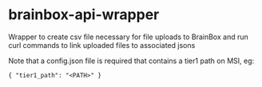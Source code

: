 # brainbox-api-wrapper
Wrapper to create csv file necessary for file uploads to BrainBox and run curl commands to link uploaded files to associated jsons

Note that a config.json file is required that contains a tier1 path on MSI, eg:

`{
"tier1_path": "<PATH>"
}`

